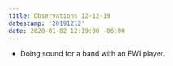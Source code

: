 ```yaml
---
title: Observations 12-12-19
datestamp: '20191212'
date: 2020-01-02 12:19:00 -06:00
---
```


- Doing sound for a band with an EWI player.
